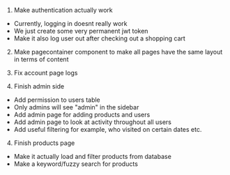 1. Make authentication actually work

- Currently, logging in doesnt really work
- We just create some very permanent jwt token
- Make it also log user out after checking out a shopping cart

2. Make pagecontainer component to make all pages have the same layout in terms of content

3. Fix account page logs

4. Finish admin side

- Add permission to users table
- Only admins will see "admin" in the sidebar
- Add admin page for adding products and users
- Add admin page to look at activity throughout all users
- Add useful filtering for example, who visited on certain dates etc.

4. Finish products page

- Make it actually load and filter products from database
- Make a keyword/fuzzy search for products
